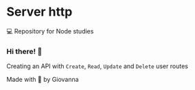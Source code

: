 # Server http
💻  Repository for Node studies

### Hi there! 👋

Creating an API with `Create`, `Read`, `Update` and `Delete` user routes

Made with 💜  by Giovanna
